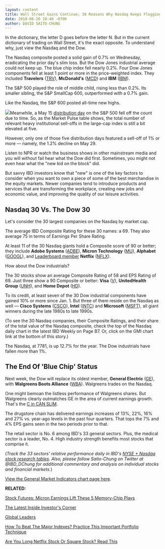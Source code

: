 ```yaml
---
layout: content
title: Wall Street Gains Continue; 30 Reasons Why Nasdaq Keeps Flogging The Dow Jones Industrial Average
date: 2018-06-20 18:40 -0700
author: DAVID SAITO-CHUNG
---
```






In the dictionary, the letter D goes before the letter N. But in the current dictionary of trading on Wall Street, it's the exact opposite. To understand why, just view the Nasdaq and the Dow.




The Nasdaq composite posted a solid gain of 0.7% on Wednesday, eradicating the prior day's slim loss. But the Dow Jones industrial average could not keep up. The blue chip index fell nearly 0.2%. Four Dow Jones components fell at least 1 point or more in the price-weighted index. They included **Travelers** ([TRV](https://research.investors.com/quote.aspx?symbol=TRV)), **McDonald's** ([MCD](https://research.investors.com/quote.aspx?symbol=MCD)) and **IBM** ([IBM](https://research.investors.com/quote.aspx?symbol=IBM)).


The S&P 500 played the role of middle child, rising less than 0.2%. Its smaller sibling, the S&P SmallCap 600, outperformed with a 0.7% gain.


Like the Nasdaq, the S&P 600 posted all-time new highs.


![](https://www.investors.com/wp-content/uploads/2018/06/MP062018-218x300.jpg)Meanwhile, a May 15 [distribution day](http://www.investors.com/ibd-university/market-timing/market-tops/) on the S&P 500 fell off the count due to time. So, as the Market Pulse table shows, the total number of relevant heavy institutional sell-offs in the large-cap index is still a bit elevated at five.


However, only one of those five distribution days featured a sell-off of 1% or more — namely, the 1.2% decline on May 29.


Listen to NPR or watch the business shows in other mainstream media and you will without fail hear what the Dow did first. Sometimes, you might not even hear what the "new kid on the block" did.


But savvy IBD investors know that "new" is one of the key factors to consider when you want to own a piece of some of the best merchandise in the equity markets. Newer companies tend to introduce products and services that are transforming the workplace, creating new jobs and economic value, and improving the quality of our leisure activities.


Nasdaq 30 Vs. The Dow 30
------------------------


Let's consider the 30 largest companies on the Nasdaq by market cap.


The average IBD Composite Rating for these 30 names: a 69. They also average 75 in terms of Earnings Per Share Rating.


At least 11 of the 30 Nasdaq giants hold a Composite score of 90 or better; they include **Adobe Systems** ([ADBE](https://research.investors.com/quote.aspx?symbol=ADBE)), **Micron Technology** ([MU](https://research.investors.com/quote.aspx?symbol=MU)), **Alphabet** ([GOOGL](https://research.investors.com/quote.aspx?symbol=GOOGL)), and [Leaderboard member](https://leaderboard.investors.com/#/leaders/leadersnearabuypoint) **Netflix** ([NFLX](https://research.investors.com/quote.aspx?symbol=NFLX)).


How about the Dow industrials?


The 30 stocks show an average Composite Rating of 58 and EPS Rating of 69. Just three show a 90 Composite or better: **Visa** ([V](https://research.investors.com/quote.aspx?symbol=V)), **UnitedHealth Group** ([UNH](https://research.investors.com/quote.aspx?symbol=UNH)), and **Home Depot** ([HD](https://research.investors.com/quote.aspx?symbol=HD)).


To its credit, at least seven of the 30 Dow industrial components have gained 10% or more since Jan. 1. But three of them reside on the Nasdaq as well — **Cisco Systems** ([CSCO](https://research.investors.com/quote.aspx?symbol=CSCO)), **Intel** ([INTC](https://research.investors.com/quote.aspx?symbol=INTC)) and **Microsoft** ([MSFT](https://research.investors.com/quote.aspx?symbol=MSFT)), all giant winners during the late 1980s to late 1990s.


(To see the 30 Nasdaq companies, their Composite Ratings, and their share of the total value of the Nasdaq composite, check the top of the Nasdaq daily chart in the latest IBD Weekly on Page B7. Or, click on the GMI chart link at the bottom of this story.)


The Nasdaq, at 7781, is up 12.7% for the year. The Dow industrials have fallen more than 1%.


The End Of 'Blue Chip' Status
-----------------------------


Next week, the Dow will replace its oldest member, **General Electric** ([GE](https://research.investors.com/quote.aspx?symbol=GE)), with **Walgreens Boots Alliance** ([WBA](https://research.investors.com/quote.aspx?symbol=WBA)). Walgreens trades on the Nasdaq.


One might bemoan the listless performance of Walgreens shares. But Walgreens clearly outmatches GE in the area of current earnings growth. That's the [C in CAN SLIM](https://www.investors.com/ibd-university/can-slim/).


The drugstore chain has delivered earnings increases of 13%, 22%, 16% and 27% vs. year-ago levels in the past four quarters. That tops the 7% and 4% EPS gains seen in the two periods prior to that.


The retail sector is No. 6 among IBD's 33 general sectors. Plus, the medical sector is a leader, No. 4. High industry strength benefits most stocks that comprise it.


(*Track the 33 sectors' relative performance daily in IBD's [NYSE + Nasdaq stock research tables](https://www.investors.com/ibd-data-tables/). Also, please follow Saito-Chung on Twitter at @IBD\_DChung for additional commentary and analysis on individual stocks and financial markets.*)


[View the General Market Indicators chart page here](https://www.investors.com/wp-content/uploads/2018/06/IBD2006152657GMI.pdf).


**RELATED:**


[Stock Futures: Micron Earnings Lift These 5 Memory-Chip Plays](https://www.investors.com/market-trend/stock-market-today/dow-jones-futures-micron-earnings-lift-memory-chip-stock/)


[The Latest Inside Investor's Corner](https://www.investors.com/category/how-to-invest/investors-corner/)


[Global Leaders](https://research.investors.com/stock-lists/global-leaders/)


[How To Beat The Major Indexes? Practice This Important Portfolio Technique](https://www.investors.com/stock-lists/ibd-50/how-to-trade-selecting-growth-stocks-portfolio-technique/)


[Are You Long Netflix Stock Or Square Stock? Read This](https://www.investors.com/research/netflix-stock-square-stock-top-stocks-profit-taking-zone/)




